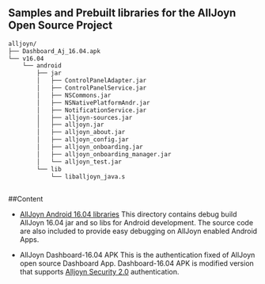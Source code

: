 ## Samples and Prebuilt libraries for the AllJoyn Open Source Project

	
```bash
alljoyn/
├── Dashboard_Aj_16.04.apk
└── v16.04
    └── android
        ├── jar
        │   ├── ControlPanelAdapter.jar
        │   ├── ControlPanelService.jar
        │   ├── NSCommons.jar
        │   ├── NSNativePlatformAndr.jar
        │   ├── NotificationService.jar
        │   ├── alljoyn-sources.jar
        │   ├── alljoyn.jar
        │   ├── alljoyn_about.jar
        │   ├── alljoyn_config.jar
        │   ├── alljoyn_onboarding.jar
        │   ├── alljoyn_onboarding_manager.jar
        │   └── alljoyn_test.jar
        └── lib
            └── liballjoyn_java.s	    
 

``` 
##Content 
* [AllJoyn Android 16.04 libraries](./alljoyn/v16.04/android/)
This directory contains debug build AllJoyn 16.04 jar and so libs for Android development. The source code are also included to provide easy debugging on AllJoyn enabled Android Apps.

* AllJoyn Dashboard-16.04 APK 
This is the authentication fixed of AllJoyn open source Dashboard App. Dashboard-16.04 APK is modified version that supports [Alljoyn Security 2.0](https://allseenalliance.org/framework/documentation/learn/core/security2_0) authentication. 
